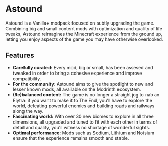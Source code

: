 # Astound
Astound is a Vanilla+ modpack focused on subtly upgrading the game. Combining big and small content mods with optimization and quality of life tweaks, Astound reimagines the Minecraft experience from the ground up, letting you enjoy aspects of the game you may have otherwise overlooked.
## Features
- **Carefully curated:** Every mod, big or small, has been assesed and tweaked in order to bring a cohesive experience and improve compatibility.
- **For the community:** Astound aims to give the spotlight to new and lesser known mods, all available on the Modrinth ecosystem.
- **(Re)balanced content:** The game is no longer a straight jog to nab an Elytra: if you want to make it to The End, you'll have to explore the world, defeating powerful enemies and building roads and railways along the way.
- **Fascinating world:** With over 30 new biomes to explore in all three dimensions, all upgraded and tuned to fit with each other in terms of detail and quality, you'll witness no shortage of wonderful sights.
- **Optimal performance:** Mods such as Sodium, Lithium and Noisium ensure that the experience remains smooth and stable.

